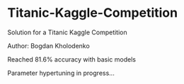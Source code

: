 # Titanic-Kaggle-Competition
Solution for a Titanic Kaggle Competition

Author: Bogdan Kholodenko

Reached 81.6% accuracy with basic models

Parameter hypertuning in progress...
